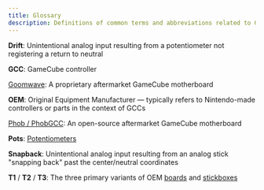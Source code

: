 ```yaml
---
title: Glossary
description: Definitions of common terms and abbreviations related to GameCube controllers.
---
```


**Drift**: Unintentional analog input resulting from a potentiometer not registering a return to neutral

**GCC**: GameCube controller

[Goomwave](/compendium/boards#goomwave): A proprietary aftermarket GameCube motherboard

**OEM**: Original Equipment Manufacturer — typically refers to Nintendo-made controllers or parts in the context of GCCs

[Phob / PhobGCC](/compendium/boards#phobgcc): An open-source aftermarket GameCube motherboard

**Pots**: [Potentiometers](/compendium/sticks/pots)

**Snapback**: Unintentional analog input resulting from an analog stick "snapping back" past the center/neutral coordinates

**T1** / **T2** / **T3**: The three primary variants of OEM [boards](/compendium/boards) and [stickboxes](/compendium/sticks/stickboxes)
